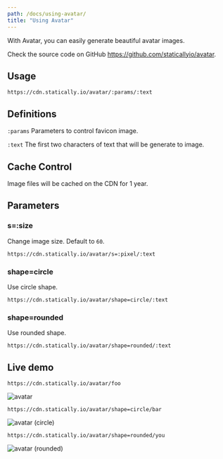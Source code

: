 ```yaml
---
path: /docs/using-avatar/
title: "Using Avatar"
---
```


With Avatar, you can easily generate beautiful avatar images.

Check the source code on GitHub https://github.com/staticallyio/avatar.

## Usage

`https://cdn.statically.io/avatar/:params/:text`

## Definitions

`:params` Parameters to control favicon image.

`:text` The first two characters of text that will be generate to image.

## Cache Control

Image files will be cached on the CDN for 1 year.

## Parameters

### s=:size

Change image size. Default to `60`.

`https://cdn.statically.io/avatar/s=:pixel/:text`

### shape=circle

Use circle shape.

`https://cdn.statically.io/avatar/shape=circle/:text`

### shape=rounded

Use rounded shape.

`https://cdn.statically.io/avatar/shape=rounded/:text`

## Live demo

`https://cdn.statically.io/avatar/foo`

![avatar](https://cdn.statically.io/avatar/foo)

`https://cdn.statically.io/avatar/shape=circle/bar`

![avatar (circle)](https://cdn.statically.io/avatar/shape=circle/bar)

`https://cdn.statically.io/avatar/shape=rounded/you`

![avatar (rounded)](https://cdn.statically.io/avatar/shape=rounded/you)
